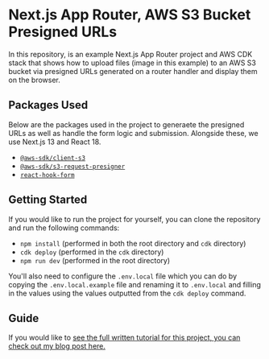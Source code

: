 # Next.js App Router, AWS S3 Bucket Presigned URLs

In this repository, is an example Next.js App Router project and AWS CDK stack that shows how to upload files (image in this example) to an AWS S3 bucket via presigned URLs generated on a router handler and display them on the browser.

## Packages Used

Below are the packages used in the project to generaete the presigned URLs as well as handle the form logic and submission. Alongside these, we use Next.js 13 and React 18.

- [`@aws-sdk/client-s3`](https://www.npmjs.com/package/@aws-sdk/client-s3)
- [`@aws-sdk/s3-request-presigner`](https://www.npmjs.com/package/@aws-sdk/s3-request-presigner)
- [`react-hook-form`](https://www.npmjs.com/package/react-hook-form)

## Getting Started

If you would like to run the project for yourself, you can clone the repository and run the following commands:

- `npm install` (performed in both the root directory and `cdk` directory)
- `cdk deploy` (performed in the `cdk` directory)
- `npm run dev` (performed in the root directory)

You'll also need to configure the `.env.local` file which you can do by copying the `.env.local.example` file and renaming it to `.env.local` and filling in the values using the values outputted from the `cdk deploy` command.

## Guide

If you would like to [see the full written tutorial for this project, you can check out my blog post here.](https://conermurphy.com/blog/presigned-urls-nextjs-s3-upload)